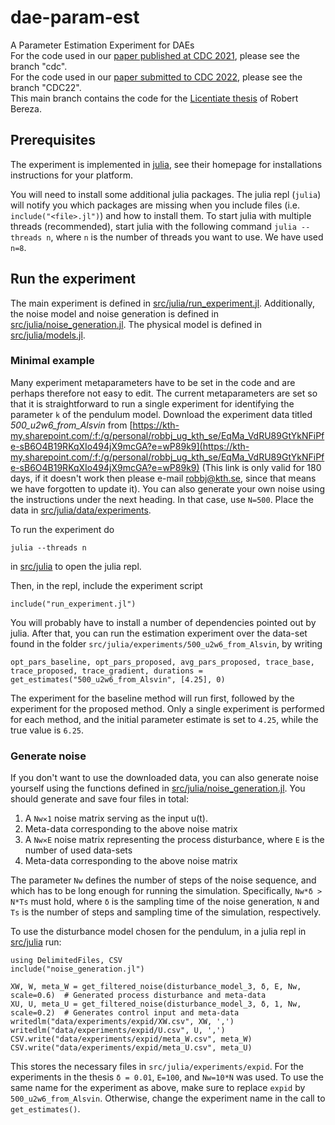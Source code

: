 # dae-param-est
A Parameter Estimation Experiment for DAEs  
For the code used in our [paper published at CDC 2021](https://www.diva-portal.org/smash/get/diva2:1539989/FULLTEXT01.pdf), please see the branch "cdc".  
For the code used in our [paper submitted to CDC 2022](https://kth.diva-portal.org/smash/get/diva2:1914575/FULLTEXT01.pdf), please see the branch "CDC22".\
This main branch contains the code for the [Licentiate thesis](https://kth.diva-portal.org/smash/get/diva2:1914575/FULLTEXT01.pdf) of Robert Bereza.


## Prerequisites
The experiment is implemented in [julia](https://docs.julialang.org/en/v1/), see
their homepage for installations instructions for your platform.

You will need to install some additional julia packages. The julia repl
(`julia`) will notify you which packages are missing when you include files
(i.e. `include("<file>.jl")`) and how to install them. To start julia with
multiple threads (recommended), start julia with the following command `julia
--threads n`, where `n` is the number of threads you want to use. We have used `n=8`.

## Run the experiment
The main experiment is defined in
[src/julia/run_experiment.jl](src/julia/run_experiment.jl). Additionally, the
noise model and noise generation is defined in
[src/julia/noise_generation.jl](src/julia/noise_generation.jl). The
physical model is defined in [src/julia/models.jl](src/julia/models.jl).

### Minimal example

Many experiment metaparameters have to be set in the code and are perhaps therefore not easy to edit. The current metaparameters are set so that it is straightforward to run a single experiment for identifying the parameter `k` of the pendulum model. Download the experiment data titled *500_u2w6_from_Alsvin* from [https://kth-my.sharepoint.com/:f:/g/personal/robbj_ug_kth_se/EqMa_VdRU89GtYkNFiPfe-sB6O4B19RKqXIo494jX9mcGA?e=wP89k9](https://kth-my.sharepoint.com/:f:/g/personal/robbj_ug_kth_se/EqMa_VdRU89GtYkNFiPfe-sB6O4B19RKqXIo494jX9mcGA?e=wP89k9) (This link is only valid for 180 days, if it doesn't work then please e-mail robbj@kth.se, since that means we have forgotten to update it). You can also generate your own noise using the instructions under the next heading. In that case, use `N=500`. Place the data in [src/julia/data/experiments](src/julia/data/experiments).

To run the experiment do
```
julia --threads n
```

in [src/julia](src/julia) to open the julia repl.

Then, in the repl, include the experiment script

```{julia}
include("run_experiment.jl")
```
You will probably have to install a number of dependencies pointed out by julia.
After that, you can run the estimation experiment over the data-set found in the folder ```src/julia/experiments/500_u2w6_from_Alsvin```, by writing

```{julia}
opt_pars_baseline, opt_pars_proposed, avg_pars_proposed, trace_base, trace_proposed, trace_gradient, durations = get_estimates("500_u2w6_from_Alsvin", [4.25], 0)
```
The experiment for the baseline method will run first, followed by the experiment for the proposed method. Only a single experiment is performed for each method, and the initial parameter estimate is set to `4.25`, while the true value is `6.25`.

### Generate noise
If you don't want to use the downloaded data, you can also generate noise yourself using
the functions defined in
[src/julia/noise_generation.jl](src/julia/noise_generation.jl). You should generate and
save four files in total:

1. A `Nw✕1` noise matrix serving as the input u(t).
2. Meta-data corresponding to the above noise matrix
3. A `Nw✕E` noise matrix representing the process disturbance, where `E` is the
   number of used data-sets
4. Meta-data corresponding to the above noise matrix


The parameter `Nw` defines the number of steps of the noise sequence, and which has to be long enough for running the simulation.  Specifically, `Nw*δ > N*Ts` must hold, where `δ` is the sampling time of the noise generation, `N` and `Ts` is the number of steps and sampling time of the simulation, respectively.

To use the disturbance model chosen for the pendulum, in a julia repl in [src/julia](src/julia) run:

```{julia}
using DelimitedFiles, CSV
include("noise_generation.jl")

XW, W, meta_W = get_filtered_noise(disturbance_model_3, δ, E, Nw, scale=0.6)  # Generated process disturbance and meta-data
XU, U, meta_U = get_filtered_noise(disturbance_model_3, δ, 1, Nw, scale=0.2)  # Generates control input and meta-data
writedlm("data/experiments/expid/XW.csv", XW, ',')
writedlm("data/experiments/expid/U.csv", U, ',')
CSV.write("data/experiments/expid/meta_W.csv", meta_W)
CSV.write("data/experiments/expid/meta_U.csv", meta_U)
```

This stores the necessary files in ```src/julia/experiments/expid```. For the experiments in the thesis `δ = 0.01`, `E=100`, and `Nw=10*N` was used.
To use the same name for the experiment as above, make sure to replace `expid` by `500_u2w6_from_Alsvin`. Otherwise, change the experiment name in the call to `get_estimates()`.

